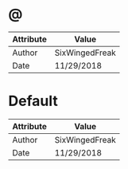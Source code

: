 # @
| Attribute | Value |
| ---  | ---     |
| Author | SixWingedFreak |
| Date | 11/29/2018 |
# Default
| Attribute | Value |
| ---  | ---     |
| Author | SixWingedFreak |
| Date | 11/29/2018 |
